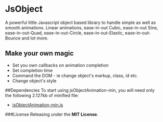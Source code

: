 JsObject
========

A powerful little Javascript object based library to handle simple as well as smooth animations. Linear animations, ease-in-out Cubic, ease-in-out Sine, ease-in-out-Quad, ease-in-out-Circle, ease-in-out-Elastic, ease-in-out-Bounce and lot more.  

## Make your own magic
* Set you own callbacks on animation completion
* Set completion time
* Command the DOM - ie change object's markup, class, id etc.
* Change object's style

##Dependencies
To start using jsObjectAnimation-min, you will need only the following 2.127kb of minified file:
* [jsObjectAnimation-min.js](https://github.com/rahulsend89/jsObject/blob/master/min/jsObjectAnimation-min.js)


###License
Releasing under the <b>MIT License</b>.
